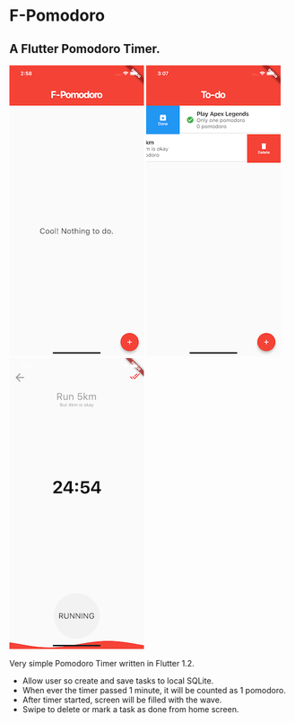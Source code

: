 # F-Pomodoro

## A Flutter Pomodoro Timer.

![](/screenshots/sc1.png)
![](/screenshots/sc2.png)
![](/screenshots/sc3.png)

Very simple Pomodoro Timer written in Flutter 1.2.
* Allow user so create and save tasks to local SQLite.
* When ever the timer passed 1 minute, it will be counted as 1 pomodoro.
* After timer started, screen will be filled with the wave.
* Swipe to delete or mark a task as done from home screen.

